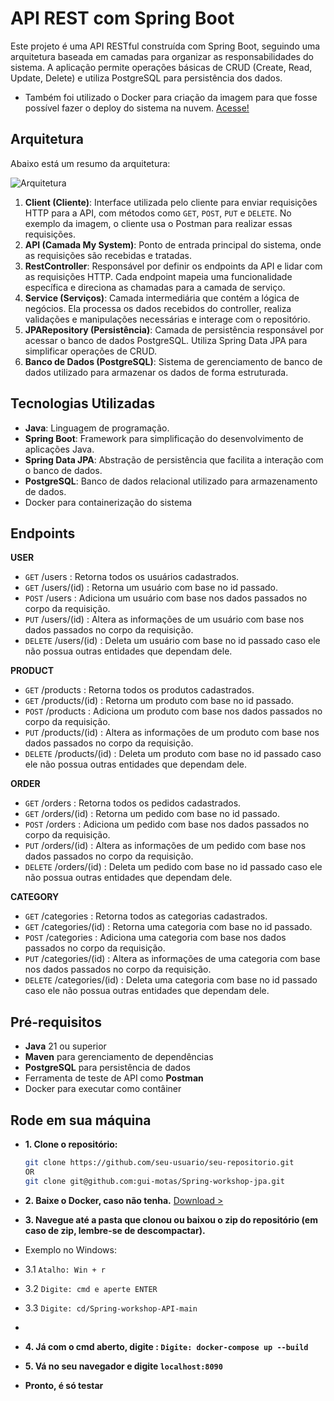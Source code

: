 # API REST com Spring Boot

Este projeto é uma API RESTful construída com Spring Boot, seguindo uma arquitetura baseada em camadas para organizar as responsabilidades do sistema. A aplicação permite operações básicas de CRUD (Create, Read, Update, Delete) e utiliza PostgreSQL para persistência dos dados.
- Também foi utilizado o Docker para criação da imagem para que fosse possível fazer o deploy do sistema na nuvem. [Acesse!](https://workshop-spring-jpa.fly.dev/)
## Arquitetura
Abaixo está um resumo da arquitetura:

![Arquitetura](https://github.com/user-attachments/assets/a24ecdc7-8492-4660-9da9-ce2969da3398)

1. **Client (Cliente)**: Interface utilizada pelo cliente para enviar requisições HTTP para a API, com métodos como `GET`, `POST`, `PUT` e `DELETE`. No exemplo da imagem, o cliente usa o Postman para realizar essas requisições.
2. **API (Camada My System)**: Ponto de entrada principal do sistema, onde as requisições são recebidas e tratadas.
3. **RestController**: Responsável por definir os endpoints da API e lidar com as requisições HTTP. Cada endpoint mapeia uma funcionalidade específica e direciona as chamadas para a camada de serviço.
4. **Service (Serviços)**: Camada intermediária que contém a lógica de negócios. Ela processa os dados recebidos do controller, realiza validações e manipulações necessárias e interage com o repositório.
5. **JPARepository (Persistência)**: Camada de persistência responsável por acessar o banco de dados PostgreSQL. Utiliza Spring Data JPA para simplificar operações de CRUD.
6. **Banco de Dados (PostgreSQL)**: Sistema de gerenciamento de banco de dados utilizado para armazenar os dados de forma estruturada.

## Tecnologias Utilizadas

- **Java**: Linguagem de programação.
- **Spring Boot**: Framework para simplificação do desenvolvimento de aplicações Java.
- **Spring Data JPA**: Abstração de persistência que facilita a interação com o banco de dados.
- **PostgreSQL**: Banco de dados relacional utilizado para armazenamento de dados.
- Docker para containerização do sistema

## **Endpoints**

**USER**

- `GET` /users : Retorna todos os usuários cadastrados.
- `GET` /users/(id) : Retorna um usuário com base no id passado.
- `POST` /users : Adiciona um usuário com base nos dados passados no corpo da requisição.
- `PUT` /users/(id) : Altera as informações de um usuário com base nos dados passados no corpo da requisição.
- `DELETE` /users/(id) : Deleta um usuário com base no id passado caso ele não possua outras entidades que dependam dele.

**PRODUCT**

- `GET` /products : Retorna todos os produtos cadastrados.
- `GET` /products/(id) : Retorna um produto com base no id passado.
- `POST` /products : Adiciona um produto com base nos dados passados no corpo da requisição.
- `PUT` /products/(id) : Altera as informações de um produto com base nos dados passados no corpo da requisição.
- `DELETE` /products/(id) : Deleta um produto com base no id passado caso ele não possua outras entidades que dependam dele.

**ORDER**

- `GET` /orders : Retorna todos os pedidos cadastrados.
- `GET` /orders/(id) : Retorna um pedido com base no id passado.
- `POST` /orders : Adiciona um pedido com base nos dados passados no corpo da requisição.
- `PUT` /orders/(id) : Altera as informações de um pedido com base nos dados passados no corpo da requisição.
- `DELETE` /orders/(id) : Deleta um pedido com base no id passado caso ele não possua outras entidades que dependam dele.

**CATEGORY**

- `GET` /categories : Retorna todos as categorias cadastrados.
- `GET` /categories/(id) : Retorna uma categoria com base no id passado.
- `POST` /categories : Adiciona uma categoria com base nos dados passados no corpo da requisição.
- `PUT` /categories/(id) : Altera as informações de uma categoria com base nos dados passados no corpo da requisição.
- `DELETE` /categories/(id) : Deleta uma categoria com base no id passado caso ele não possua outras entidades que dependam dele. 

## Pré-requisitos

- **Java** 21 ou superior
- **Maven** para gerenciamento de dependências
- **PostgreSQL** para persistência de dados
- Ferramenta de teste de API como **Postman**
- Docker para executar como contâiner

## Rode em sua máquina

- **1. Clone o repositório:**

   ```bash
   git clone https://github.com/seu-usuario/seu-repositorio.git
   OR
   git clone git@github.com:gui-motas/Spring-workshop-jpa.git
   ```
- **2. Baixe o Docker, caso não tenha.**
  [Download >](https://www.docker.com/products/docker-desktop/)

- **3. Navegue até a pasta que clonou ou baixou o zip do repositório (em caso de zip, lembre-se de descompactar).**
- Exemplo no Windows:
- 3.1 `Atalho: Win + r`
- 3.2 `Digite: cmd e aperte ENTER`
- 3.3 `Digite: cd/Spring-workshop-API-main`
- 
- **4. Já com o cmd aberto, digite : `Digite: docker-compose up --build`**
  
- **5. Vá no seu navegador e digite `localhost:8090`**

- **Pronto, é só testar**
  
